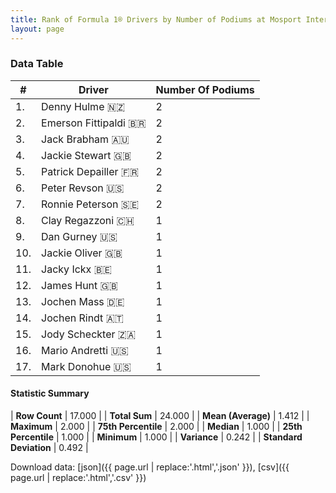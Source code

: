 ```yaml
---
title: Rank of Formula 1® Drivers by Number of Podiums at Mosport International Raceway
layout: page
---
```


<canvas id="chart" width="400" height="180"></canvas>
<script>
var data = {
    "datasets": [
        {
            "backgroundColor": [
                "#f3a935",
                "#f3a935",
                "#f3a935",
                "#f3a935",
                "#f3a935",
                "#f3a935",
                "#f3a935",
                "#f3a935",
                "#f3a935",
                "#f3a935",
                "#f3a935",
                "#f3a935",
                "#f3a935",
                "#f3a935",
                "#f3a935",
                "#f3a935",
                "#f3a935"
            ],
            "borderColor": [
                "#f68639",
                "#f68639",
                "#f68639",
                "#f68639",
                "#f68639",
                "#f68639",
                "#f68639",
                "#f68639",
                "#f68639",
                "#f68639",
                "#f68639",
                "#f68639",
                "#f68639",
                "#f68639",
                "#f68639",
                "#f68639",
                "#f68639"
            ],
            "borderWidth": 1,
            "data": [
                2.0,
                2.0,
                2.0,
                2.0,
                2.0,
                2.0,
                2.0,
                1.0,
                1.0,
                1.0,
                1.0,
                1.0,
                1.0,
                1.0,
                1.0,
                1.0,
                1.0
            ],
            "label": "Number Of Podiums"
        }
    ],
    "labels": [
        "Denny Hulme",
        "Emerson Fittipaldi",
        "Jack Brabham",
        "Jackie Stewart",
        "Patrick Depailler",
        "Peter Revson",
        "Ronnie Peterson",
        "Clay Regazzoni",
        "Dan Gurney",
        "Jackie Oliver",
        "Jacky Ickx",
        "James Hunt",
        "Jochen Mass",
        "Jochen Rindt",
        "Jody Scheckter",
        "Mario Andretti",
        "Mark Donohue"
    ]
};
var options = {
  legend: {
    display: false
  },
  scales: {
    xAxes: [{
      ticks: {
        beginAtZero: true,
        maxRotation: 180,
        display: window.innerWidth > 800
      }
    }],
    yAxes: [{
      ticks: {
        beginAtZero: true
      }
    }]
  },
  onResize: function(chart, size) {
    chart.options.scales.xAxes[0].ticks.display = size.width > 800;
  }
};
var chart = new Chart("chart", {
    data: data,
    type: 'bar',
    options: options
});
</script>



### Data Table

| # | Driver | Number Of Podiums |
|--|--|--|
| 1. | Denny Hulme 🇳🇿 | 2 |
| 2. | Emerson Fittipaldi 🇧🇷 | 2 |
| 3. | Jack Brabham 🇦🇺 | 2 |
| 4. | Jackie Stewart 🇬🇧 | 2 |
| 5. | Patrick Depailler 🇫🇷 | 2 |
| 6. | Peter Revson 🇺🇸 | 2 |
| 7. | Ronnie Peterson 🇸🇪 | 2 |
| 8. | Clay Regazzoni 🇨🇭 | 1 |
| 9. | Dan Gurney 🇺🇸 | 1 |
| 10. | Jackie Oliver 🇬🇧 | 1 |
| 11. | Jacky Ickx 🇧🇪 | 1 |
| 12. | James Hunt 🇬🇧 | 1 |
| 13. | Jochen Mass 🇩🇪 | 1 |
| 14. | Jochen Rindt 🇦🇹 | 1 |
| 15. | Jody Scheckter 🇿🇦 | 1 |
| 16. | Mario Andretti 🇺🇸 | 1 |
| 17. | Mark Donohue 🇺🇸 | 1 |

#### Statistic Summary

| **Row Count** | 17.000 |
| **Total Sum** | 24.000 |
| **Mean (Average)** | 1.412 |
| **Maximum** | 2.000 |
| **75th Percentile** | 2.000 |
| **Median** | 1.000 |
| **25th Percentile** | 1.000 |
| **Minimum** | 1.000 |
| **Variance** | 0.242 |
| **Standard Deviation** | 0.492 |

Download data: [json]({{ page.url | replace:'.html','.json' }}), [csv]({{ page.url | replace:'.html','.csv' }})
